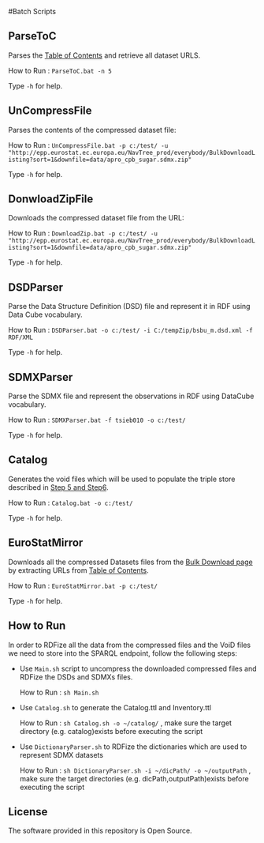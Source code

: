#Batch Scripts

## ParseToC
Parses the [Table of Contents](http://epp.eurostat.ec.europa.eu/NavTree_prod/everybody/BulkDownloadListing?sort=1&amp;file=table_of_contents.xml "Bulk Download") and retrieve all dataset URLS.

How to Run : `ParseToC.bat -n 5`

Type `-h` for help.

## UnCompressFile
Parses the contents of the compressed dataset file:

How to Run : `UnCompressFile.bat -p c:/test/ -u "http://epp.eurostat.ec.europa.eu/NavTree_prod/everybody/BulkDownloadListing?sort=1&downfile=data/apro_cpb_sugar.sdmx.zip"`

Type `-h` for help.

## DonwloadZipFile
Downloads the compressed dataset file from the URL:

How to Run : `DownloadZip.bat -p c:/test/ -u "http://epp.eurostat.ec.europa.eu/NavTree_prod/everybody/BulkDownloadListing?sort=1&downfile=data/apro_cpb_sugar.sdmx.zip"`

Type `-h` for help.

## DSDParser
Parse the Data Structure Definition (DSD) file and represent it in RDF using Data Cube vocabulary.

How to Run : `DSDParser.bat -o c:/test/ -i C:/tempZip/bsbu_m.dsd.xml -f RDF/XML`

Type `-h` for help.

## SDMXParser
Parse the SDMX file and represent the observations in RDF using DataCube vocabulary.

How to Run : `SDMXParser.bat -f tsieb010 -o c:/test/`

Type `-h` for help.

## Catalog
Generates the void files which will be used to populate the triple store described in [Step 5 and Step6](https://github.com/LATC/EU-data-cloud/blob/master/institutions/Eurostat/design/workflow.md).

How to Run : `Catalog.bat -o c:/test/`

Type `-h` for help.

## EuroStatMirror
Downloads all the compressed Datasets files from the [Bulk Download page](http://epp.eurostat.ec.europa.eu/NavTree_prod/everybody/BulkDownloadListing) by extracting URLs from [Table of Contents](http://epp.eurostat.ec.europa.eu/NavTree_prod/everybody/BulkDownloadListing?sort=1&amp;file=table_of_contents.xml "Bulk Download").

How to Run : `EuroStatMirror.bat -p c:/test/`

Type `-h` for help.

## How to Run
In order to RDFize all the data from the compressed files and the VoiD files we need to store into the SPARQL endpoint, follow the following steps:

* Use `Main.sh` script to uncompress the downloaded compressed files and RDFize the DSDs and SDMXs files.
	
	How to Run : `sh Main.sh`
* Use `Catalog.sh` to generate the Catalog.ttl and Inventory.ttl
	
	How to Run : `sh Catalog.sh -o ~/catalog/` , make sure the target directory (e.g. catalog)exists before executing the script
* Use `DictionaryParser.sh` to RDFize the dictionaries which are used to represent SDMX datasets
	
	How to Run : `sh DictionaryParser.sh -i ~/dicPath/ -o ~/outputPath` , make sure the target directories (e.g. dicPath,outputPath)exists before executing the script

## License

The software provided in this repository is Open Source.
